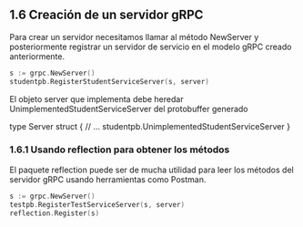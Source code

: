 ## 1.6 Creación de un servidor gRPC

Para crear un servidor necesitamos llamar al método NewServer y posteriormente registrar un servidor de servicio en el modelo gRPC creado anteriormente.

```go
s := grpc.NewServer()
studentpb.RegisterStudentServiceServer(s, server)
```

El objeto server que implementa debe heredar UnimplementedStudentServiceServer del protobuffer generado

type Server struct {
    // ...
    studentpb.UnimplementedStudentServiceServer
}

### 1.6.1 Usando reflection para obtener los métodos

El paquete reflection puede ser de mucha utilidad para leer los métodos del servidor gRPC usando herramientas como Postman.

```go
s := grpc.NewServer()
testpb.RegisterTestServiceServer(s, server)
reflection.Register(s)
```

